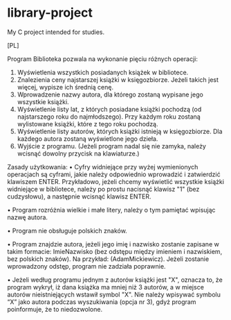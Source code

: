 # library-project
My C project intended for studies.

[PL]

Program Biblioteka pozwala na wykonanie pięciu różnych
operacji:

1. Wyświetlenia wszystkich posiadanych książek w
bibliotece.
2. Znalezienia ceny najstarszej książki w księgozbiorze.
Jeżeli takich jest więcej, wypisze ich średnią cenę.
3. Wprowadzenie nazwy autora, dla którego zostaną
wypisane jego wszystkie książki.
4. Wyświetlenie listy lat, z których posiadane książki
pochodzą (od najstarszego roku do najmłodszego). Przy
każdym roku zostaną wylistowane książki, które z tego
roku pochodzą.
5. Wyświetlenie listy autorów, których książki istnieją w
księgozbiorze. Dla każdego autora zostaną wyświetlone
jego dzieła.
6. Wyjście z programu. (Jeżeli program nadal się nie
zamyka, należy wcisnąć dowolny przycisk na
klawiaturze.)


Zasady użytkowania:
• Cyfry widniejące przy wyżej wymienionych operacjach są
cyframi, jakie należy odpowiednio wprowadzić i
zatwierdzić klawiszem ENTER. Przykładowo, jeżeli
chcemy wyświetlić wszystkie książki widniejące w
bibliotece, należy po prostu nacisnąć klawisz "1" (bez
cudzysłowu), a następnie wcisnąć klawisz ENTER.

• Program rozróżnia wielkie i małe litery, należy o tym
pamiętać wpisując nazwę autora.

• Program nie obsługuje polskich znaków.

• Program znajdzie autora, jeżeli jego imię i nazwisko
zostanie zapisane w takim formacie: ImieNazwisko (bez
odstępu między imieniem i nazwiskiem, bez polskich
znaków). Na przykład: (AdamMickiewicz). Jeżeli zostanie
wprowadzony odstęp, program nie zadziała poprawnie.

• Jeżeli według programu jednym z autorów książki jest
"X", oznacza to, że program wykrył, iż dana książka ma
mniej niż 3 autorów, a w miejsce autorów
nieistniejących wstawił symbol "X". Nie należy wpisywać
symbolu “X” jako autora podczas wyszukiwania (opcja nr
3), gdyż program poinformuje, że to niedozwolone.

